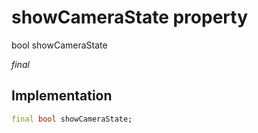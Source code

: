 


# showCameraState property







bool showCameraState
  
_<span class="feature">final</span>_






## Implementation

```dart
final bool showCameraState;
```







